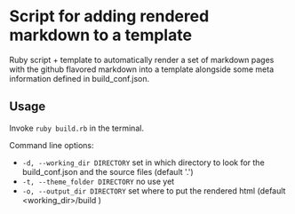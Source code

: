 # Script for adding rendered markdown to a template

Ruby script + template to automatically render a set of markdown pages with the github flavored markdown into a template alongside some meta information defined in build_conf.json.

## Usage
Invoke `ruby build.rb` in the terminal.

Command line options:
- `-d, --working_dir DIRECTORY` set in which directory to look for the build_conf.json and the source files (default '.')
- `-t, --theme_folder DIRECTORY` no use yet
- `-o, --output_dir DIRECTORY` set where to put the rendered html (default <working_dir>/build )
